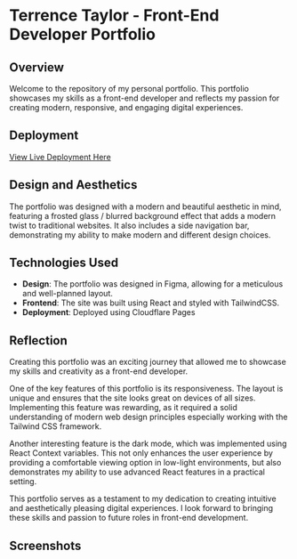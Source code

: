 # Terrence Taylor - Front-End Developer Portfolio

## Overview
Welcome to the repository of my personal portfolio. This portfolio showcases my skills as a front-end developer and reflects my passion for creating modern, responsive, and engaging digital experiences.

## Deployment
[View Live Deployment Here](https://portfolio-terrencetaylor.pages.dev/)

## Design and Aesthetics
The portfolio was designed with a modern and beautiful aesthetic in mind, featuring a frosted glass / blurred background effect that adds a modern twist to traditional websites. It also includes a side navigation bar, demonstrating my ability to make modern and different design choices.

## Technologies Used
- **Design**: The portfolio was designed in Figma, allowing for a meticulous and well-planned layout.
- **Frontend**: The site was built using React and styled with TailwindCSS.
- **Deployment**: Deployed using Cloudflare Pages

## Reflection
Creating this portfolio was an exciting journey that allowed me to showcase my skills and creativity as a front-end developer. 

One of the key features of this portfolio is its responsiveness. The layout is unique and ensures that the site looks great on devices of all sizes. Implementing this feature was rewarding, as it required a solid understanding of modern web design principles especially working with the Tailwind CSS framework.

Another interesting feature is the dark mode, which was implemented using React Context variables. This not only enhances the user experience by providing a comfortable viewing option in low-light environments, but also demonstrates my ability to use advanced React features in a practical setting.

This portfolio serves as a testament to my dedication to creating intuitive and aesthetically pleasing digital experiences. I look forward to bringing these skills and passion to future roles in front-end development.

## Screenshots

